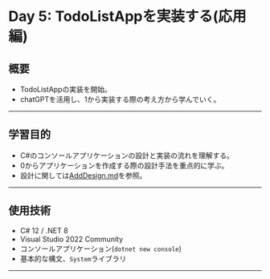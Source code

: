 # Day 5: TodoListAppを実装する(応用編)

## 概要
- TodoListAppの実装を開始。
- chatGPTを活用し、1から実装する際の考え方から学んでいく。

---

## 学習目的
- C#のコンソールアプリケーションの設計と実装の流れを理解する。
- 0からアプリケーションを作成する際の設計手法を重点的に学ぶ。
- 設計に関しては[AddDesign.md](week02/ToDoListApp/AppDesign.md)を参照。

---

## 使用技術
- C# 12 / .NET 8
- Visual Studio 2022 Community
- コンソールアプリケーション(`dotnet new console`)
- 基本的な構文、`System`ライブラリ

---

